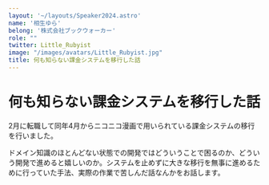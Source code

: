 ```yaml
---
layout: '~/layouts/Speaker2024.astro'
name: '相生ゆら'
belong: '株式会社ブックウォーカー'
role: ""
twitter: Little_Rubyist
image: "/images/avatars/Little_Rubyist.jpg"
title: 何も知らない課金システムを移行した話
---
```


# 何も知らない課金システムを移行した話

2月に転職して同年4月からニコニコ漫画で用いられている課金システムの移行を行いました。

ドメイン知識のほとんどない状態での開発ではどういうことで困るのか、どういう開発で進めると嬉しいのか。システムを止めずに大きな移行を無事に進めるために行っていた手法、実際の作業で苦しんだ話なんかをお話します。
